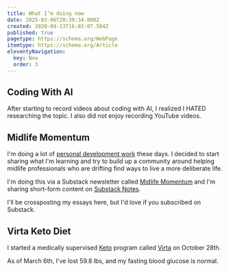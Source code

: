 ```yaml
---
title: What I’m doing now
date: 2025-03-06T20:39:34.000Z
created: 2020-04-13T16:02:07.504Z
published: true
pagetype: https://schema.org/WebPage
itemtype: https://schema.org/Article
eleventyNavigation:
  key: Now
  order: 3
---
```

## Coding With AI

After starting to record videos about coding with AI, I realized I HATED researching the topic. I also did not enjoy recording YouTube videos.

## Midlife Momentum

I'm doing a lot of [personal development work](/essays/turn-it-around-in-40s/) these days. I decided to start sharing what I'm learning and try to build up a community around helping midlife professionals who are drifting find ways to live a more deliberate life.

I'm doing this via a Substack newsletter called [Midlife Momentum](https://andrewshell.substack.com/) and I'm sharing short-form content on [Substack Notes](https://substack.com/@andrewshell).

I'll be crossposting my essays here, but I'd love if you subscribed on Substack.

## Virta Keto Diet

I started a medically supervised [Keto](https://www.webmd.com/diet/keto-diet-for-beginners) program called [Virta](https://www.virtahealth.com/) on October 28th.

As of March 6th, I've lost 59.8 lbs, and my fasting blood glucose is normal.
